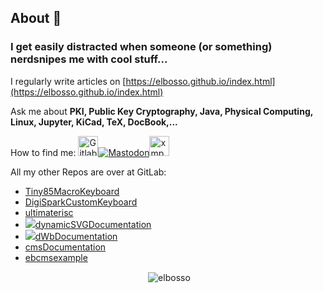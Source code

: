 ## About 👋 
<!--
<img src="https://komarev.com/ghpvc/?username=elbosso&label=Profile%20views&color=0e75b6&style=flat" alt="elbosso" />

**elbosso/elbosso** is a ✨ _special_ ✨ repository because its `README.md` (this file) appears on your GitHub profile.
<a href="https://github.com/ryo-ma/github-profile-trophy"><img src="https://github-profile-trophy.vercel.app/?username=elbosso" alt="elbosso" /></a>

### Languages and Tools:
<p align="left"> <a href="https://developer.android.com" target="_blank"> <img src="https://raw.githubusercontent.com/devicons/devicon/master/icons/android/android-original-wordmark.svg" alt="android" width="40" height="40"/> </a> <a href="https://www.arduino.cc/" target="_blank"> <img src="https://cdn.worldvectorlogo.com/logos/arduino-1.svg" alt="arduino" width="40" height="40"/> </a> <a href="https://www.cprogramming.com/" target="_blank"> <img src="https://raw.githubusercontent.com/devicons/devicon/master/icons/c/c-original.svg" alt="c" width="40" height="40"/> </a> <a href="https://cassandra.apache.org/" target="_blank"> <img src="https://www.vectorlogo.zone/logos/apache_cassandra/apache_cassandra-icon.svg" alt="cassandra" width="40" height="40"/> </a> <a href="https://www.w3schools.com/cpp/" target="_blank"> <img src="https://raw.githubusercontent.com/devicons/devicon/master/icons/cplusplus/cplusplus-original.svg" alt="cplusplus" width="40" height="40"/> </a> <a href="https://www.docker.com/" target="_blank"> <img src="https://raw.githubusercontent.com/devicons/devicon/master/icons/docker/docker-original-wordmark.svg" alt="docker" width="40" height="40"/> </a> <a href="https://flask.palletsprojects.com/" target="_blank"> <img src="https://www.vectorlogo.zone/logos/pocoo_flask/pocoo_flask-icon.svg" alt="flask" width="40" height="40"/> </a> <a href="https://git-scm.com/" target="_blank"> <img src="https://www.vectorlogo.zone/logos/git-scm/git-scm-icon.svg" alt="git" width="40" height="40"/> </a> <a href="https://grafana.com" target="_blank"> <img src="https://www.vectorlogo.zone/logos/grafana/grafana-icon.svg" alt="grafana" width="40" height="40"/> </a> <a href="https://www.java.com" target="_blank"> <img src="https://raw.githubusercontent.com/devicons/devicon/master/icons/java/java-original.svg" alt="java" width="40" height="40"/> </a> <a href="https://www.linux.org/" target="_blank"> <img src="https://raw.githubusercontent.com/devicons/devicon/master/icons/linux/linux-original.svg" alt="linux" width="40" height="40"/> </a> <a href="https://www.microsoft.com/en-us/sql-server" target="_blank"> <img src="https://www.svgrepo.com/show/303229/microsoft-sql-server-logo.svg" alt="mssql" width="40" height="40"/> </a> <a href="https://www.mysql.com/" target="_blank"> <img src="https://raw.githubusercontent.com/devicons/devicon/master/icons/mysql/mysql-original-wordmark.svg" alt="mysql" width="40" height="40"/> </a> <a href="https://www.oracle.com/" target="_blank"> <img src="https://raw.githubusercontent.com/devicons/devicon/master/icons/oracle/oracle-original.svg" alt="oracle" width="40" height="40"/> </a> <a href="https://www.postgresql.org" target="_blank"> <img src="https://raw.githubusercontent.com/devicons/devicon/master/icons/postgresql/postgresql-original-wordmark.svg" alt="postgresql" width="40" height="40"/> </a> <a href="https://www.python.org" target="_blank"> <img src="https://raw.githubusercontent.com/devicons/devicon/master/icons/python/python-original.svg" alt="python" width="40" height="40"/> </a> <a href="https://spring.io/" target="_blank"> <img src="https://www.vectorlogo.zone/logos/springio/springio-icon.svg" alt="spring" width="40" height="40"/> </a> <a href="https://www.sqlite.org/" target="_blank"> <img src="https://www.vectorlogo.zone/logos/sqlite/sqlite-icon.svg" alt="sqlite" width="40" height="40"/> </a> </p>
-->

### I get easily distracted when someone (or something) nerdsnipes me with cool stuff...

I regularly write articles on [https://elbosso.github.io/index.html](https://elbosso.github.io/index.html)

Ask me about **PKI, Public Key Cryptography, Java, Physical Computing, Linux, Jupyter, KiCad, TeX, DocBook,...**

How to find me: <a href="https://gitlab.com/elbosso" target="_blank"><img src="https://elbosso.github.io/images/icons/gitlab-icon-rgb.png"  width="32" height="32" alt="Gitlab Repositories" title="Gitlab Repositories"></a><a href="https://mastodon.social/@elbosso" target="_blank"><img src="https://elbosso.github.io/images/icons/iconfinder_207_Mastodon_4518932.png" alt="Mastodon" title="Mastodon"></a><a href="xmpp:elbosso@jabber.de"><img src="https://upload.wikimedia.org/wikipedia/commons/thumb/9/95/XMPP_logo.svg/200px-XMPP_logo.svg.png" alt="xmpp" title="elbosso@jabber.de" width="32" height="32"></a>

All my other Repos are over at GitLab:

* [Tiny85MacroKeyboard](https://gitlab.com/elbosso/tiny85macrokeyboard)
* [DigiSparkCustomKeyboard](https://gitlab.com/elbosso/digisparkcustomkeyboard)
* [ultimaterisc](https://gitlab.com/elbosso/ultimaterisc)
* [![](https://gitlab.com/uploads/-/system/project/avatar/30917858/aviator_logo.png?width=64)](https://elbosso.github.io/aviator.html)[dynamicSVGDocumentation](https://gitlab.com/elbosso/dynamicsvgdocumentation)
* [![](https://gitlab.com/uploads/-/system/project/avatar/30917312/dWb_logo.png?width=64)](https://elbosso.github.io/dWb.html)[dWbDocumentation](https://gitlab.com/elbosso/dwbdocumentation)
* [cmsDocumentation](https://gitlab.com/elbosso/cmsdocumentation)
* [ebcmsexample](https://gitlab.com/elbosso/ebcmsexample)


<p align="center">&nbsp;<img align="center" src="https://github-readme-stats.vercel.app/api?username=elbosso&show_icons=true&locale=en" alt="elbosso" /></p>



